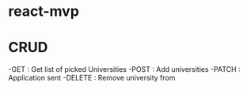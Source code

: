 # react-mvp

# CRUD
 
 -GET    : Get list of picked Universities
 -POST   : Add universities
 -PATCH  : Application sent
 -DELETE : Remove university from 
